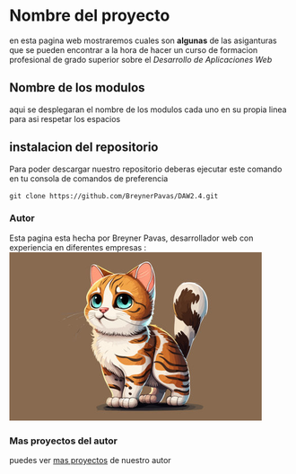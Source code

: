 # Nombre del proyecto
en esta pagina web mostraremos cuales son **algunas** de las asiganturas que se pueden encontrar a la hora de hacer un curso de formacion profesional de grado superior sobre el _Desarrollo de Aplicaciones Web_
## Nombre de los modulos
aqui se desplegaran el nombre de los modulos cada uno en su propia linea para asi respetar los espacios
## instalacion del repositorio
Para poder descargar nuestro repositorio deberas ejecutar este comando en tu consola de comandos de preferencia
```
git clone https://github.com/BreynerPavas/DAW2.4.git
```
### Autor
Esta pagina esta hecha por Breyner Pavas, desarrollador web con experiencia en diferentes empresas : 
![imagen de nuestro autor](./img/pruebaGato.jpg)
### Mas proyectos del autor
puedes ver [mas proyectos](https://github.com/BreynerPavas/) de nuestro autor



